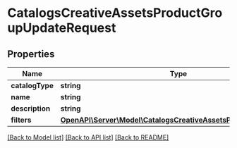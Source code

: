 # CatalogsCreativeAssetsProductGroupUpdateRequest

## Properties
Name | Type | Description | Notes
------------ | ------------- | ------------- | -------------
**catalogType** | **string** |  | [optional] 
**name** | **string** |  | [optional] 
**description** | **string** |  | [optional] 
**filters** | [**OpenAPI\Server\Model\CatalogsCreativeAssetsProductGroupFilters**](CatalogsCreativeAssetsProductGroupFilters.md) |  | [optional] 

[[Back to Model list]](../README.md#documentation-for-models) [[Back to API list]](../README.md#documentation-for-api-endpoints) [[Back to README]](../README.md)


